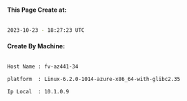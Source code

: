 
   
#### This Page Create at:

```bash

2023-10-23 - 18:27:23 UTC

```

#### Create By Machine:

```bash

Host Name : fv-az441-34

platform  : Linux-6.2.0-1014-azure-x86_64-with-glibc2.35

Ip Local  : 10.1.0.9

```

